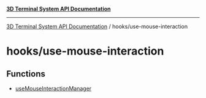 [**3D Terminal System API Documentation**](../../README.md)

***

[3D Terminal System API Documentation](../../README.md) / hooks/use-mouse-interaction

# hooks/use-mouse-interaction

## Functions

- [useMouseInteractionManager](functions/useMouseInteractionManager.md)
